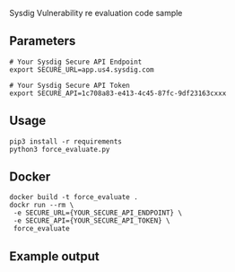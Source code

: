Sysdig Vulnerability re evaluation code sample

## Parameters
```
# Your Sysdig Secure API Endpoint
export SECURE_URL=app.us4.sysdig.com

# Your Sysdig Secure API Token
export SECURE_API=1c708a83-e413-4c45-87fc-9df23163cxxx
```

## Usage
```
pip3 install -r requirements
python3 force_evaluate.py
```

## Docker
```
docker build -t force_evaluate .
dockr run --rm \
 -e SECURE_URL={YOUR_SECURE_API_ENDPOINT} \
 -e SECURE_API={YOUR_SECURE_API_TOKEN} \
 force_evaluate
```

## Example output
```
```
